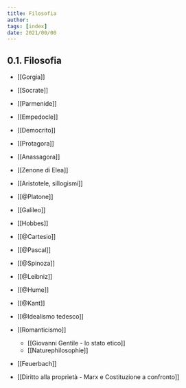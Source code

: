 ```yaml
---
title: Filosofia
author:  
tags: [index]
date: 2021/00/00
---
```

## 0.1. Filosofia
- [[Gorgia]]
- [[Socrate]]
- [[Parmenide]]
- [[Empedocle]]
- [[Democrito]]
- [[Protagora]]
- [[Anassagora]]
- [[Zenone di Elea]]
- [[Aristotele, sillogismi]]

- [[@Platone]]
- [[Galileo]]
- [[Hobbes]]
- [[@Cartesio]]
- [[@Pascal]]
- [[@Spinoza]]
- [[@Leibniz]]

- [[@Hume]]
- [[@Kant]]
- [[@Idealismo tedesco]]
- [[Romanticismo]]
	- [[Giovanni Gentile - lo stato etico]]
	- [[Naturephilosophie]]
- [[Feuerbach]]

- [[Diritto alla proprietà - Marx e Costituzione a confronto]]